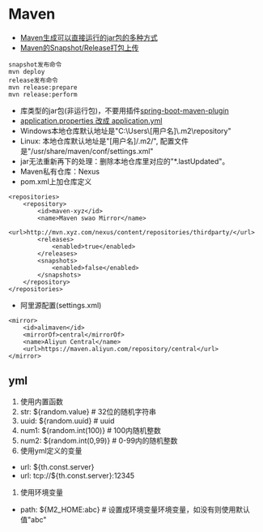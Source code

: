 # Maven

* [Maven生成可以直接运行的jar包的多种方式](https://blog.csdn.net/xiao__gui/article/details/47341385)
* [Maven的Snapshot/Release打包上传](https://blog.csdn.net/crowhyc/article/details/76204315)
```
snapshot发布命令
mvn deploy
release发布命令
mvn release:prepare
mvn release:perform
```
* 库类型的jar包(非运行包)，不要用插件[spring-boot-maven-plugin](http://chace0120.github.io/2016/05/13/Maven%E9%A1%B9%E7%9B%AE%E5%A4%9A%E6%A8%A1%E5%9D%97%E7%9A%84%E6%89%93%E5%8C%85/)
* [application.properties 改成 application.yml](http://blog.csdn.net/u012922706/article/details/69664987)
* Windows本地仓库默认地址是"C:\Users\\[用户名]\\.m2\\repository\"
* Linux: 本地仓库默认地址是"[用户名]/.m2/", 配置文件是"/usr/share/maven/conf/settings.xml"
* jar无法重新再下的处理：删除本地仓库里对应的"*.lastUpdated"。
* Maven私有仓库：Nexus
* pom.xml上加仓库定义
```
<repositories>
    <repository>
        <id>maven-xyz</id>
        <name>Maven swao Mirror</name>
        <url>http://mvn.xyz.com/nexus/content/repositories/thirdparty/</url>
        <releases>
            <enabled>true</enabled>
        </releases>
        <snapshots>
            <enabled>false</enabled>
        </snapshots>
    </repository>
</repositories>
```

* 阿里源配置(settings.xml)
```
<mirror>
    <id>alimaven</id>
    <mirrorOf>central</mirrorOf>
    <name>Aliyun Central</name>
    <url>https://maven.aliyun.com/repository/central</url>
</mirror>
```

## yml
1. 使用内置函数
  1. str: ${random.value} # 32位的随机字符串
  1. uuid: ${random.uuid} # uuid
  1. num1: ${random.int(100)} # 100内随机整数
  1. num2: ${random.int(0,99)} # 0-99内的随机整数
1. 使用yml定义的变量
  * url: ${th.const.server}
  * url: tcp://${th.const.server}:12345
1. 使用环境变量
  * path: ${M2_HOME:abc} # 设置成环境变量环境变量，如没有则使用默认值"abc"
